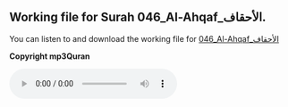 
## Working file for Surah 046_Al-Ahqaf_الأحقاف.

You can listen to and download the working file for [046_Al-Ahqaf_الأحقاف](https://server13.mp3quran.net/husr/046.mp3)

**Copyright mp3Quran**

<audio controls src="https://server13.mp3quran.net/husr/046.mp3"></audio>
